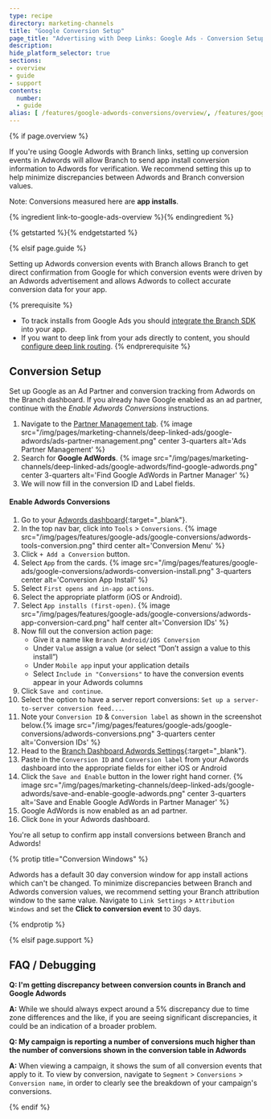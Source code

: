 ```yaml
---
type: recipe
directory: marketing-channels
title: "Google Conversion Setup"
page_title: "Advertising with Deep Links: Google Ads - Conversion Setup"
description:
hide_platform_selector: true
sections:
- overview
- guide
- support
contents:
  number:
  - guide
alias: [ /features/google-adwords-conversions/overview/, /features/google-adwords-conversions/guide/, /features/google-adwords-conversions/support/ ]
---
```


{% if page.overview %}

If you're using Google Adwords with Branch links, setting up conversion events in Adwords will allow Branch to send app install conversion information to Adwords for verification. We recommend setting this up to help minimize discrepancies between Adwords and Branch conversion values.

Note: Conversions measured here are **app installs**.

{% ingredient link-to-google-ads-overview %}{% endingredient %}

{% getstarted %}{% endgetstarted %}

{% elsif page.guide %}

Setting up Adwords conversion events with Branch allows Branch to get direct confirmation from Google for which conversion events were driven by an Adwords advertisement and allows Adwords to collect accurate conversion data for your app.

{% prerequisite %}
- To track installs from Google Ads you should [integrate the Branch SDK]({{base.url}}/getting-started/sdk-integration-guide) into your app.
- If you want to deep link from your ads directly to content, you should [configure deep link routing]({{base.url}}/getting-started/deep-link-routing).
{% endprerequisite %}

## Conversion Setup

Set up Google as an Ad Partner and conversion tracking from Adwords on the Branch dashboard. If you already have Google enabled as an ad partner, continue with the _Enable Adwords Conversions_ instructions.

1. Navigate to the [Partner Management tab](https://dashboard.branch.io/ads/partner-management).
{% image src="/img/pages/marketing-channels/deep-linked-ads/google-adwords/ads-partner-management.png" center 3-quarters alt='Ads Partner Management' %}
1. Search for **Google AdWords**.
{% image src="/img/pages/marketing-channels/deep-linked-ads/google-adwords/find-google-adwords.png" center 3-quarters alt='Find Google AdWords in Partner Manager' %}
1. We will now fill in the conversion ID and Label fields.

#### Enable Adwords Conversions

1. Go to your [Adwords dashboard](https://adwords.google.com/cm/CampaignMgmt){:target="_blank"}.
1. In the top nav bar, click into `Tools` > `Conversions`.
{% image src="/img/pages/features/google-ads/google-conversions/adwords-tools-conversion.png" third center alt='Conversion Menu' %}
1. Click `+ Add a Conversion` button.
1. Select `App` from the cards.
{% image src="/img/pages/features/google-ads/google-conversions/adwords-conversion-install.png" 3-quarters center alt='Conversion App Install' %}
1. Select `First opens and in-app actions`.
1. Select the appropriate platform (iOS or Android).
1. Select `App installs (first-open)`.
{% image src="/img/pages/features/google-ads/google-conversions/adwords-app-conversion-card.png" half center alt='Conversion IDs' %}
1. Now fill out the conversion action page:
   * Give it a name like `Branch Android/iOS Conversion`
   * Under `Value` assign a value (or select “Don’t assign a value to this install”)
   * Under `Mobile app` input your application details
   * Select `Include in "Conversions"` to have the conversion events appear in your Adwords columns
1. Click `Save and continue`.
1. Select the option to have a server report conversions: `Set up a server-to-server conversion feed...`.
1. Note your `Conversion ID` & `Conversion label` as shown in the screenshot below.{% image src="/img/pages/features/google-ads/google-conversions/adwords-conversions.png" 3-quarters center alt='Conversion IDs' %}
1. Head to the [Branch Dashboard Adwords Settings](https://dashboard.branch.io/ads/partner-management/a_google_adwords?tab=settings){:target="_blank"}.
1. Paste in the `Conversion ID` and `Conversion label` from your Adwords dashboard into the appropriate fields for either iOS or Android
1. Click the `Save and Enable` button in the lower right hand corner.
{% image src="/img/pages/marketing-channels/deep-linked-ads/google-adwords/save-and-enable-google-adwords.png" center 3-quarters alt='Save and Enable Google AdWords in Partner Manager' %}
1. Google AdWords is now enabled as an ad partner.
1. Click `Done` in your Adwords dashboard.

You're all setup to confirm app install conversions between Branch and Adwords!

{% protip title="Conversion Windows" %}

Adwords has a default 30 day conversion window for app install actions which can't be changed. To minimize discrepancies between Branch and Adwords conversion values, we recommend setting your Branch attribution window to the same value. Navigate to `Link Settings` > `Attribution Windows` and set the **Click to conversion event** to 30 days.

{% endprotip %}

{% elsif page.support %}

## FAQ / Debugging

**Q: I'm getting discrepancy between conversion counts in Branch and Google Adwords**

**A:** While we should always expect around a 5% discrepancy due to time zone differences and the like, if you are seeing significant discrepancies, it could be an indication of a broader problem.

**Q: My campaign is reporting a number of conversions much higher than the number of conversions shown in the conversion table in Adwords**

**A:** When viewing a campaign, it shows the sum of all conversion events that apply to it. To view by conversion, navigate to `Segment` > `Conversions` > `Conversion name`, in order to clearly see the breakdown of your campaign's conversions.

{% endif %}
